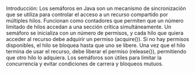 Introducción:
Los semáforos en Java son un mecanismo de sincronización que se utiliza para controlar el acceso a un recurso compartido por múltiples hilos. Funcionan como contadores que permiten que un número limitado de hilos accedan a una sección crítica simultáneamente. Un semáforo se inicializa con un número de permisos, y cada hilo que quiera acceder al recurso debe adquirir un permiso (acquire()). Si no hay permisos disponibles, el hilo se bloquea hasta que uno se libere. Una vez que el hilo termina de usar el recurso, debe liberar el permiso (release()), permitiendo que otro hilo lo adquiera. Los semáforos son útiles para limitar la concurrencia y evitar condiciones de carrera y bloqueos mutuos.
